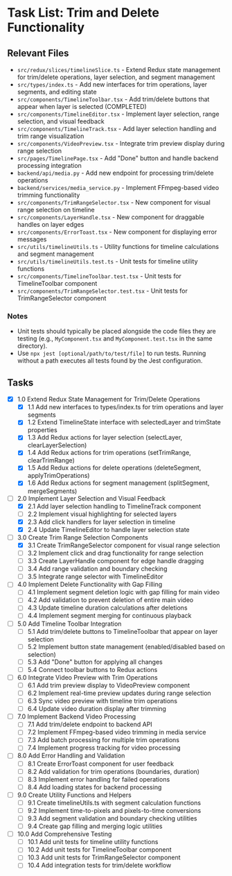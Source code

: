 # Task List: Trim and Delete Functionality

## Relevant Files

- `src/redux/slices/timelineSlice.ts` - Extend Redux state management for trim/delete operations, layer selection, and segment management
- `src/types/index.ts` - Add new interfaces for trim operations, layer segments, and editing state
- `src/components/TimelineToolbar.tsx` - Add trim/delete buttons that appear when layer is selected (COMPLETED)
- `src/components/TimelineEditor.tsx` - Implement layer selection, range selection, and visual feedback
- `src/components/TimelineTrack.tsx` - Add layer selection handling and trim range visualization
- `src/components/VideoPreview.tsx` - Integrate trim preview display during range selection
- `src/pages/TimelinePage.tsx` - Add "Done" button and handle backend processing integration
- `backend/api/media.py` - Add new endpoint for processing trim/delete operations
- `backend/services/media_service.py` - Implement FFmpeg-based video trimming functionality
- `src/components/TrimRangeSelector.tsx` - New component for visual range selection on timeline
- `src/components/LayerHandle.tsx` - New component for draggable handles on layer edges
- `src/components/ErrorToast.tsx` - New component for displaying error messages
- `src/utils/timelineUtils.ts` - Utility functions for timeline calculations and segment management
- `src/utils/timelineUtils.test.ts` - Unit tests for timeline utility functions
- `src/components/TimelineToolbar.test.tsx` - Unit tests for TimelineToolbar component
- `src/components/TrimRangeSelector.test.tsx` - Unit tests for TrimRangeSelector component

### Notes

- Unit tests should typically be placed alongside the code files they are testing (e.g., `MyComponent.tsx` and `MyComponent.test.tsx` in the same directory).
- Use `npx jest [optional/path/to/test/file]` to run tests. Running without a path executes all tests found by the Jest configuration.

## Tasks

- [x] 1.0 Extend Redux State Management for Trim/Delete Operations
  - [x] 1.1 Add new interfaces to types/index.ts for trim operations and layer segments
  - [x] 1.2 Extend TimelineState interface with selectedLayer and trimState properties
  - [x] 1.3 Add Redux actions for layer selection (selectLayer, clearLayerSelection)
  - [x] 1.4 Add Redux actions for trim operations (setTrimRange, clearTrimRange)
  - [x] 1.5 Add Redux actions for delete operations (deleteSegment, applyTrimOperations)
  - [x] 1.6 Add Redux actions for segment management (splitSegment, mergeSegments)
- [ ] 2.0 Implement Layer Selection and Visual Feedback
  - [x] 2.1 Add layer selection handling to TimelineTrack component
  - [ ] 2.2 Implement visual highlighting for selected layers
  - [x] 2.3 Add click handlers for layer selection in timeline
  - [x] 2.4 Update TimelineEditor to handle layer selection state
- [ ] 3.0 Create Trim Range Selection Components
  - [x] 3.1 Create TrimRangeSelector component for visual range selection
  - [ ] 3.2 Implement click and drag functionality for range selection
  - [ ] 3.3 Create LayerHandle component for edge handle dragging
  - [ ] 3.4 Add range validation and boundary checking
  - [ ] 3.5 Integrate range selector with TimelineEditor
- [ ] 4.0 Implement Delete Functionality with Gap Filling
  - [ ] 4.1 Implement segment deletion logic with gap filling for main video
  - [ ] 4.2 Add validation to prevent deletion of entire main video
  - [ ] 4.3 Update timeline duration calculations after deletions
  - [ ] 4.4 Implement segment merging for continuous playback
- [ ] 5.0 Add Timeline Toolbar Integration
  - [ ] 5.1 Add trim/delete buttons to TimelineToolbar that appear on layer selection
  - [ ] 5.2 Implement button state management (enabled/disabled based on selection)
  - [ ] 5.3 Add "Done" button for applying all changes
  - [ ] 5.4 Connect toolbar buttons to Redux actions
- [ ] 6.0 Integrate Video Preview with Trim Operations
  - [ ] 6.1 Add trim preview display to VideoPreview component
  - [ ] 6.2 Implement real-time preview updates during range selection
  - [ ] 6.3 Sync video preview with timeline trim operations
  - [ ] 6.4 Update video duration display after trimming
- [ ] 7.0 Implement Backend Video Processing
  - [ ] 7.1 Add trim/delete endpoint to backend API
  - [ ] 7.2 Implement FFmpeg-based video trimming in media service
  - [ ] 7.3 Add batch processing for multiple trim operations
  - [ ] 7.4 Implement progress tracking for video processing
- [ ] 8.0 Add Error Handling and Validation
  - [ ] 8.1 Create ErrorToast component for user feedback
  - [ ] 8.2 Add validation for trim operations (boundaries, duration)
  - [ ] 8.3 Implement error handling for failed operations
  - [ ] 8.4 Add loading states for backend processing
- [ ] 9.0 Create Utility Functions and Helpers
  - [ ] 9.1 Create timelineUtils.ts with segment calculation functions
  - [ ] 9.2 Implement time-to-pixels and pixels-to-time conversions
  - [ ] 9.3 Add segment validation and boundary checking utilities
  - [ ] 9.4 Create gap filling and merging logic utilities
- [ ] 10.0 Add Comprehensive Testing
  - [ ] 10.1 Add unit tests for timeline utility functions
  - [ ] 10.2 Add unit tests for TimelineToolbar component
  - [ ] 10.3 Add unit tests for TrimRangeSelector component
  - [ ] 10.4 Add integration tests for trim/delete workflow
